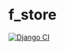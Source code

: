 # f_store
[![Django CI](https://github.com/Serg-f/f_store/actions/workflows/django.yml/badge.svg)](https://github.com/Serg-f/f_store/actions/workflows/django.yml)
